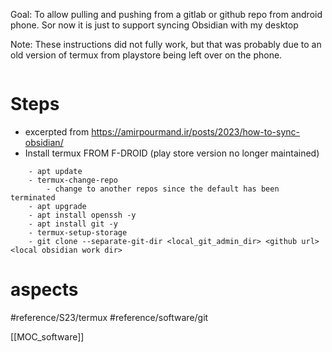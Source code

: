 Goal: To allow pulling and pushing from a gitlab or github repo from android phone.  Sor now it is just to support syncing Obsidian with my desktop

Note:  These instructions did not fully work, but that was probably due to an old version of termux from playstore being left over on the phone.  

```
```

# Steps
- excerpted from https://amirpourmand.ir/posts/2023/how-to-sync-obsidian/
- Install termux FROM F-DROID (play store version no longer maintained)
``` /bin/bash
	- apt update
	- termux-change-repo
		- change to another repos since the default has been terminated
	- apt upgrade
	- apt install openssh -y
	- apt install git -y
	- termux-setup-storage
	- git clone --separate-git-dir <local_git_admin_dir> <github url> <local obsidian work dir>  
```

# aspects

#reference/S23/termux
#reference/software/git

[[MOC_software]]
